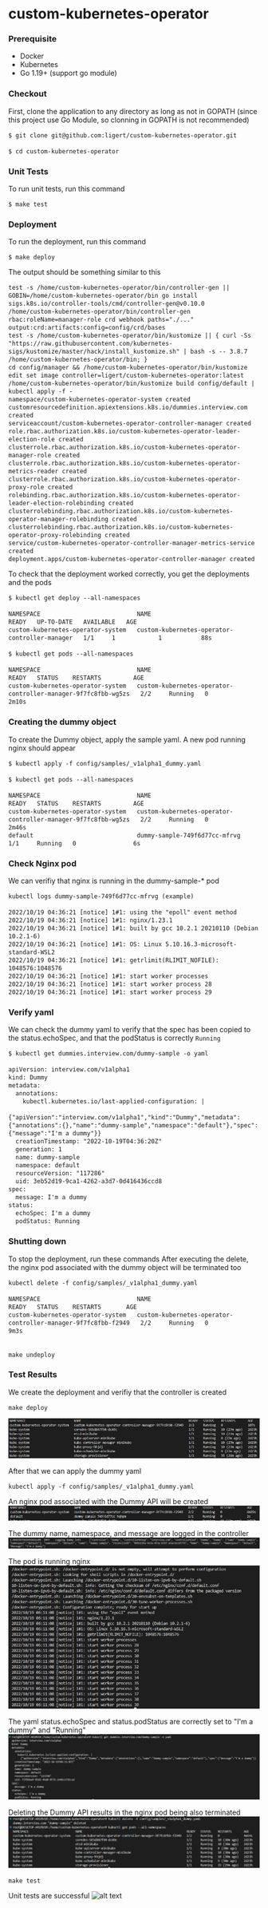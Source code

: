 # custom-kubernetes-operator


### Prerequisite

- Docker
- Kubernetes
- Go 1.19+ (support go module)

### Checkout

First, clone the application to any directory as long as not in GOPATH (since this project use Go Module, so clonning in GOPATH is not recommended)

```
$ git clone git@github.com:ligert/custom-kubernetes-operator.git 

$ cd custom-kubernetes-operator
```

### Unit Tests
To run unit tests, run this command
```
$ make test
```

### Deployment

To run the deployment, run this command

```
$ make deploy
```

The output should be something similar to this
```
test -s /home/custom-kubernetes-operator/bin/controller-gen || GOBIN=/home/custom-kubernetes-operator/bin go install sigs.k8s.io/controller-tools/cmd/controller-gen@v0.10.0
/home/custom-kubernetes-operator/bin/controller-gen rbac:roleName=manager-role crd webhook paths="./..." output:crd:artifacts:config=config/crd/bases
test -s /home/custom-kubernetes-operator/bin/kustomize || { curl -Ss "https://raw.githubusercontent.com/kubernetes-sigs/kustomize/master/hack/install_kustomize.sh" | bash -s -- 3.8.7 /home/custom-kubernetes-operator/bin; }
cd config/manager && /home/custom-kubernetes-operator/bin/kustomize edit set image controller=ligert/custom-kubernetes-operator:latest
/home/custom-kubernetes-operator/bin/kustomize build config/default | kubectl apply -f -
namespace/custom-kubernetes-operator-system created
customresourcedefinition.apiextensions.k8s.io/dummies.interview.com created
serviceaccount/custom-kubernetes-operator-controller-manager created
role.rbac.authorization.k8s.io/custom-kubernetes-operator-leader-election-role created
clusterrole.rbac.authorization.k8s.io/custom-kubernetes-operator-manager-role created
clusterrole.rbac.authorization.k8s.io/custom-kubernetes-operator-metrics-reader created
clusterrole.rbac.authorization.k8s.io/custom-kubernetes-operator-proxy-role created
rolebinding.rbac.authorization.k8s.io/custom-kubernetes-operator-leader-election-rolebinding created
clusterrolebinding.rbac.authorization.k8s.io/custom-kubernetes-operator-manager-rolebinding created
clusterrolebinding.rbac.authorization.k8s.io/custom-kubernetes-operator-proxy-rolebinding created
service/custom-kubernetes-operator-controller-manager-metrics-service created
deployment.apps/custom-kubernetes-operator-controller-manager created
```

To check that the deployment worked correctly, you get the deployments and the pods
```
$ kubectl get deploy --all-namespaces

NAMESPACE                           NAME                                            READY   UP-TO-DATE   AVAILABLE   AGE
custom-kubernetes-operator-system   custom-kubernetes-operator-controller-manager   1/1     1            1           88s

$ kubectl get pods --all-namespaces

NAMESPACE                           NAME                                                            READY   STATUS    RESTARTS         AGE
custom-kubernetes-operator-system   custom-kubernetes-operator-controller-manager-9f7fc8fbb-wg5zs   2/2     Running   0                2m10s

```

### Creating the dummy object

To create the Dummy object, apply the sample yaml. A new pod running nginx should appear
```
$ kubectl apply -f config/samples/_v1alpha1_dummy.yaml 

$ kubectl get pods --all-namespaces

NAMESPACE                           NAME                                                            READY   STATUS    RESTARTS         AGE
custom-kubernetes-operator-system   custom-kubernetes-operator-controller-manager-9f7fc8fbb-wg5zs   2/2     Running   0                2m46s
default                             dummy-sample-749f6d77cc-mfrvg                                   1/1     Running   0                6s
```

### Check Nginx pod

We can verifiy that nginx is running in the dummy-sample-* pod
```
kubectl logs dummy-sample-749f6d77cc-mfrvg (example)

2022/10/19 04:36:21 [notice] 1#1: using the "epoll" event method
2022/10/19 04:36:21 [notice] 1#1: nginx/1.23.1
2022/10/19 04:36:21 [notice] 1#1: built by gcc 10.2.1 20210110 (Debian 10.2.1-6) 
2022/10/19 04:36:21 [notice] 1#1: OS: Linux 5.10.16.3-microsoft-standard-WSL2
2022/10/19 04:36:21 [notice] 1#1: getrlimit(RLIMIT_NOFILE): 1048576:1048576
2022/10/19 04:36:21 [notice] 1#1: start worker processes
2022/10/19 04:36:21 [notice] 1#1: start worker process 28
2022/10/19 04:36:21 [notice] 1#1: start worker process 29
```

### Verify yaml

We can check the dummy yaml to verify that the spec has been copied to the status.echoSpec, and that the podStatus is correctly `Running`
```
$ kubectl get dummies.interview.com/dummy-sample -o yaml

apiVersion: interview.com/v1alpha1
kind: Dummy
metadata:
  annotations:
    kubectl.kubernetes.io/last-applied-configuration: |
      {"apiVersion":"interview.com/v1alpha1","kind":"Dummy","metadata":{"annotations":{},"name":"dummy-sample","namespace":"default"},"spec":{"message":"I'm a dummy"}}
  creationTimestamp: "2022-10-19T04:36:20Z"
  generation: 1
  name: dummy-sample
  namespace: default
  resourceVersion: "117286"
  uid: 3eb52d19-9ca1-4262-a3d7-0d416436ccd8
spec:
  message: I'm a dummy
status:
  echoSpec: I'm a dummy
  podStatus: Running
```


### Shutting down
To stop the deployment, run these commands
After executing the delete, the nginx pod associated with the dummy object will be terminated too
``` 
kubectl delete -f config/samples/_v1alpha1_dummy.yaml

NAMESPACE                           NAME                                                            READY   STATUS    RESTARTS       AGE
custom-kubernetes-operator-system   custom-kubernetes-operator-controller-manager-9f7fc8fbb-f2949   2/2     Running   0              9m3s


make undeploy
```



### Test Results

We create the deployment and verifiy that the controller is created
```
make deploy
```
![alt text](https://github.com/ligertsicat/custom-kubernetes-operator/blob/master/blob/screenshot1.PNG?raw=true)

After that we can apply the dummy yaml
```
kubectl apply -f config/samples/_v1alpha1_dummy.yaml 
```
An nginx pod associated with the Dummy API will be created
![alt text](https://github.com/ligertsicat/custom-kubernetes-operator/blob/master/blob/screenshot2.PNG?raw=true)

The dummy name, namespace, and message are logged in the controller
![alt text](https://github.com/ligertsicat/custom-kubernetes-operator/blob/master/blob/screenshot3.PNG?raw=true)

The pod is running nginx
![alt text](https://github.com/ligertsicat/custom-kubernetes-operator/blob/master/blob/screenshot4.PNG?raw=true)

The yaml status.echoSpec and status.podStatus are correctly set to "I'm a dummy" and "Running"
![alt text](https://github.com/ligertsicat/custom-kubernetes-operator/blob/master/blob/screenshot5.PNG?raw=true)

Deleting the Dummy API results in the nginx pod being also terminated
![alt text](https://github.com/ligertsicat/custom-kubernetes-operator/blob/master/blob/screenshot6.PNG?raw=true)

```
make test
```
Unit tests are successful
![alt text](https://github.com/ligertsicat/custom-kubernetes-operator/blob/master/screenshot6.PNG?raw=true)

